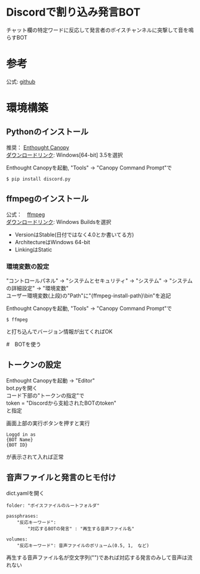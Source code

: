 # Discordで割り込み発言BOT
チャット欄の特定ワードに反応して発言者のボイスチャンネルに突撃して音を鳴らすBOT

# 参考
公式: [github](https://github.com/Rapptz/discord.py)

# 環境構築
## Pythonのインストール
推奨： [Enthought Canopy](https://www.enthought.com/product/canopy/)  
[ダウンロードリンク](https://store.enthought.com/downloads/): Windows[64-bit] 3.5を選択

Enthought Canopyを起動, "Tools" -> "Canopy Command Prompt"で

	$ pip install discord.py

## ffmpegのインストール
公式：　[ffmpeg](https://www.ffmpeg.org/)  
[ダウンロードリンク](https://www.ffmpeg.org/download.html): Windows Buildsを選択  

- VersionはStable(日付ではなく4.0とか書いてる方)  
- ArchitectureはWindows 64-bit
- LinkingはStatic

### 環境変数の設定  
"コントロールパネル" -> "システムとセキュリティ" -> "システム" -> "システムの詳細設定" -> "環境変数"  
ユーザー環境変数(上段)の"Path"に"{ffmpeg-install-path}\bin"を追記

Enthought Canopyを起動, "Tools" -> "Canopy Command Prompt"で  

	$ ffmpeg
と打ち込んでバージョン情報が出てくればOK

#　BOTを使う
## トークンの設定
Enthought Canopyを起動 -> "Editor"  
bot.pyを開く  
コード下部の"トークンの指定"で  
token = "Discordから支給されたBOTのtoken"  
と指定  

画面上部の実行ボタンを押すと実行  

	Loggd in as
	{BOT Name}
	{BOT ID}

が表示されて入れば正常

## 音声ファイルと発言のヒモ付け
dict.yamlを開く

	folder: "ボイスファイルのルートフォルダ"

	passphrases:
		"反応キーワード":
			"対応するBOTの発言" : "再生する音声ファイル名"

	volumes:
		"反応キーワード": 音声ファイルのボリューム(0.5, 1,　など)

再生する音声ファイル名が空文字列("")であれば対応する発言のみして音声は流れない
